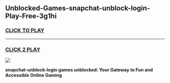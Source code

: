 
## Unblocked-Games-snapchat-unblock-login-Play-Free-3g1hi
<h3>
<a href="https://premium76.site?title=snapchat-unblock-login&ref=18A1">CLICK TO PLAY</a></h3>
<hr>

<h3>
<a href="https://premium76.site?title=snapchat-unblock-login&ref=18A1">CLICK 2 PLAY</a>
  
</h3>

<a href="https://premium76.site?title=snapchat-unblock-login&ref=18A1"><img src="https://clearcache.store/games.png"></a>


**snapchat-unblock-login games unblocked: Your Gateway to Fun and Accessible Online Gaming**
